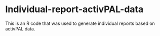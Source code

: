 # Individual-report-activPAL-data
This is an R code that was used to generate individual reports based on activPAL data.

